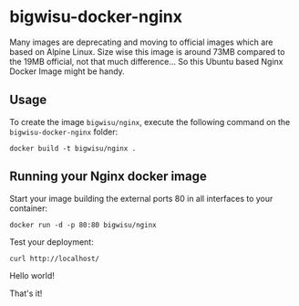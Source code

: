 bigwisu-docker-nginx
==================

Many images are deprecating and moving to official images which are based on Alpine Linux. Size wise this image is around 73MB compared to the 19MB official, not that much difference... So this Ubuntu based Nginx Docker Image might be handy.

Usage
-----

To create the image `bigwisu/nginx`, execute the following command on the `bigwisu-docker-nginx` folder:

    docker build -t bigwisu/nginx .


Running your Nginx docker image
-------------------------------

Start your image building the external ports 80 in all interfaces to your container:

    docker run -d -p 80:80 bigwisu/nginx

Test your deployment:

    curl http://localhost/

Hello world!

That's it!
